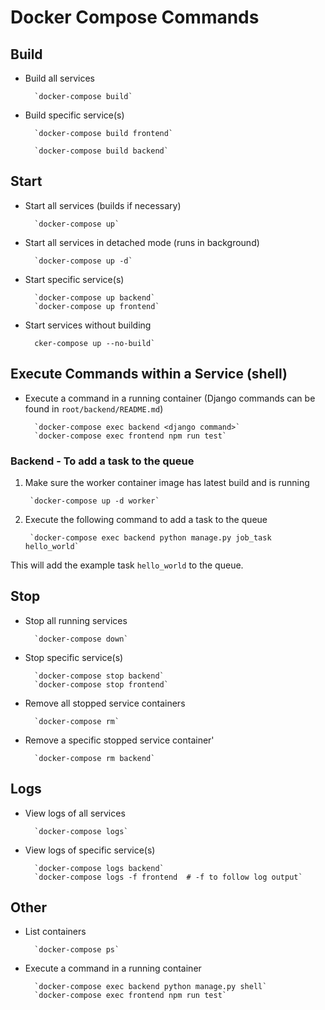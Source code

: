 # Docker Compose Commands

## Build
- Build all services

        `docker-compose build`

- Build specific service(s)

        `docker-compose build frontend`
        
        `docker-compose build backend`

## Start
- Start all services (builds if necessary)

        `docker-compose up`

- Start all services in detached mode (runs in background)

        `docker-compose up -d`

- Start specific service(s)

        `docker-compose up backend`
        `docker-compose up frontend`

- Start services without building

        cker-compose up --no-build`

## Execute Commands within a Service (shell)

- Execute a command in a running container (Django commands can be found in `root/backend/README.md`)

        `docker-compose exec backend <django command>`
        `docker-compose exec frontend npm run test`

### Backend - To add a task to the queue

1. Make sure the worker container image has latest build and is running

        `docker-compose up -d worker`

2. Execute the following command to add a task to the queue

        `docker-compose exec backend python manage.py job_task hello_world`
        
This will add the example task `hello_world` to the queue.

## Stop
- Stop all running services

        `docker-compose down`

- Stop specific service(s)

        `docker-compose stop backend`
        `docker-compose stop frontend`

- Remove all stopped service containers

        `docker-compose rm`

- Remove a specific stopped service container'

        `docker-compose rm backend`

## Logs
- View logs of all services

        `docker-compose logs`

- View logs of specific service(s)

        `docker-compose logs backend`
        `docker-compose logs -f frontend  # -f to follow log output`

## Other
- List containers

        `docker-compose ps`

- Execute a command in a running container

        `docker-compose exec backend python manage.py shell`
        `docker-compose exec frontend npm run test`

